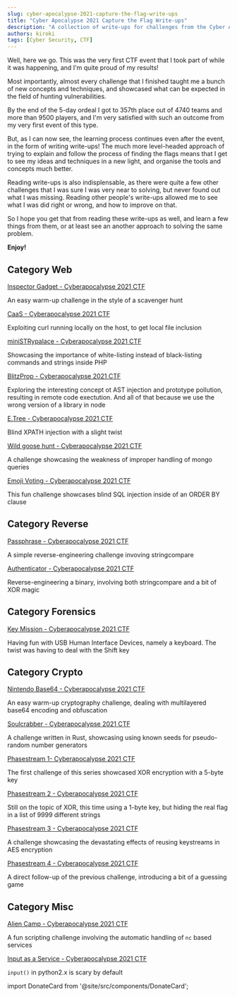 ```yaml
---
slug: cyber-apocalypse-2021-capture-the-flag-write-ups
title: "Cyber Apocalypse 2021 Capture the Flag Write-ups"
description: "A collection of write-ups for challenges from the Cyber Apocalypse 2021 CTF finished by Kiril Blagoev."
authors: kiroki
tags: [Cyber Security, CTF]
---
```


Well, here we go. This was the very first CTF event that I took part of while it was happening, and I'm quite proud of my results!

Most importantly, almost every challenge that I finished taught me a bunch of new concepts and techniques, and showcased what can be expected in the field of hunting vulnerabilities.

By the end of the 5-day ordeal I got to 357th place out of 4740 teams and more than 9500 players, and I'm very satisfied with such an outcome from my very first event of this type.

But, as I can now see, the learning process continues even after the event, in the form of writing write-ups! The much more level-headed approach of trying to explain and follow the process of finding the flags means that I get to see my ideas and techniques in a new light, and organise the tools and concepts much better.

Reading write-ups is also indisplensable, as there were quite a few other challenges that I was sure I was very near to solving, but never found out what I was missing. Reading other people's write-ups allowed me to see what I was did right or wrong, and how to improve on that.

So I hope you get that from reading these write-ups as well, and learn a few things from them, or at least see an another approach to solving the same problem.

**Enjoy!**

## Category Web

[Inspector Gadget - Cyberapocalypse 2021 CTF](/blog/inspector-gadget-cyberapocalypse-2021-ctf/)

An easy warm-up challenge in the style of a scavenger hunt

[CaaS - Cyberapocalypse 2021 CTF](/blog/caas-cyberapocalypse-2021-ctf/)

Exploiting curl running locally on the host, to get local file inclusion

[miniSTRypalace - Cyberapocalypse 2021 CTF](/blog/ministrypalace-cyberapocalypse-2021-ctf/)

Showcasing the importance of white-listing instead of black-listing commands and strings inside PHP

[BlitzProp - Cyberapocalypse 2021 CTF](/blog/blitzprop-cyberapocalypse-2021-ctf/)

Exploring the interesting concept ot AST injection and prototype pollution, resulting in remote code exectution. And all of that because we use the wrong version of a library in node

[E.Tree - Cyberapocalypse 2021 CTF](/blog/e-tree-cyberapocalypse-2021-ctf/)

Blind XPATH injection with a slight twist

[Wild goose hunt - Cyberapocalypse 2021 CTF](/blog/wild-goose-hunt-cyberapocalypse-2021-ctf/)

A challenge showcasing the weakness of improper handling of mongo queries

[Emoji Voting - Cyberapocalypse 2021 CTF](/blog/emoji-voting-cyberapocalypse-2021-ctf/)

This fun challenge showcases blind SQL injection inside of an ORDER BY clause

## Category Reverse

[Passphrase - Cyberapocalypse 2021 CTF](/blog/passphrase-cyberapocalypse-2021-ctf/)

A simple reverse-engineering challenge invoving stringcompare

[Authenticator - Cyberapocalypse 2021 CTF](/blog/authenticator-cyberapocalypse-2021-ctf/)

Reverse-engineering a binary, involving both stringcompare and a bit of XOR magic

## Category Forensics

[Key Mission - Cyberapocalypse 2021 CTF](/blog/key-mission-cyberapocalypse-2021-ctf/)

Having fun with USB Human Interface Devices, namely a keyboard. The twist was having to deal with the Shift key

## Category Crypto

[Nintendo Base64 - Cyberapocalypse 2021 CTF](/blog/nintendo-base64-cyberapocalypse-2021-ctf/)

An easy warm-up cryptography challenge, dealing with multilayered base64 encoding and obfuscation

[Soulcrabber - Cyberapocalypse 2021 CTF](/blog/soulcrabber-cyberapocalypse-2021-ctf/)

A challenge written in Rust, showcasing using known seeds for pseudo-random number generators

[Phasestream 1- Cyberapocalypse 2021 CTF](/blog/phasestream-1-cyberapocalypse-2021-ctf/)

The first challenge of this series showcased XOR encryption with a 5-byte key

[Phasestream 2 - Cyberapocalypse 2021 CTF](/blog/phasestream-2-cyberapocalypse-2021-ctf/)

Still on the topic of XOR, this time using a 1-byte key, but hiding the real flag in a list of 9999 different strings

[Phasestream 3 - Cyberapocalypse 2021 CTF](/blog/phasestream-3-cyberapocalypse-2021-ctf/)

A challenge showcasing the devastating effects of reusing keystreams in AES encryption

[Phasestream 4 - Cyberapocalypse 2021 CTF](/blog/phasestream-4-cyberapocalypse-2021-ctf/)

A direct follow-up of the previous challenge, introducing a bit of a guessing game

## Category Misc

[Alien Camp - Cyberapocalypse 2021 CTF](/blog/alien-camp-cyberapocalypse-2021-ctf/)

A fun scripting challenge involving the automatic handling of `nc` based services

[Input as a Service - Cyberapocalypse 2021 CTF](/blog/input-as-a-service-cyberapocalypse-2021-ctf/)

`input()` in python2.x is scary by default

import DonateCard from '@site/src/components/DonateCard';

<DonateCard/>